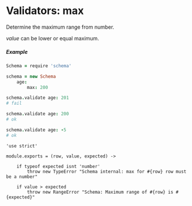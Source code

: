 Validators: max
===============

Determine the maximum range from number.

*value* can be lower or equal maximum.

##### Example
```coffeescript
Schema = require 'schema'

schema = new Schema
	age:
		max: 200

schema.validate age: 201
# fail

schema.validate age: 200
# ok

schema.validate age: -5
# ok
```

	'use strict'

	module.exports = (row, value, expected) ->

		if typeof expected isnt 'number'
			throw new TypeError "Schema internal: max for #{row} row must be a number"

		if value > expected
			throw new RangeError "Schema: Maximum range of #{row} is #{expected}"